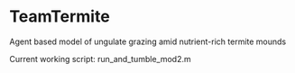# TeamTermite
Agent based model of ungulate grazing amid nutrient-rich termite mounds

Current working script: run_and_tumble_mod2.m
